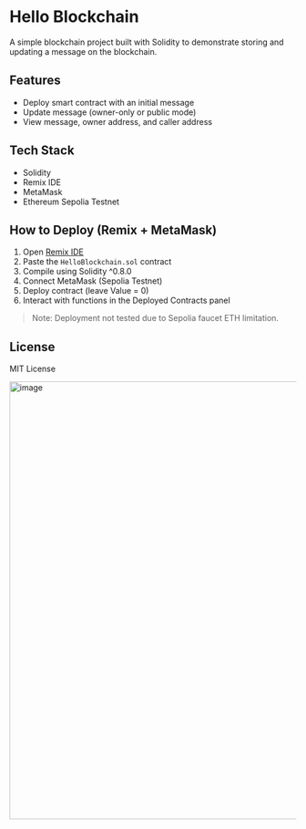 # Hello Blockchain

A simple blockchain project built with Solidity to demonstrate storing and updating a message on the blockchain.

## Features
- Deploy smart contract with an initial message
- Update message (owner-only or public mode)
- View message, owner address, and caller address

## Tech Stack
- Solidity
- Remix IDE
- MetaMask
- Ethereum Sepolia Testnet

## How to Deploy (Remix + MetaMask)
1. Open [Remix IDE](https://remix.ethereum.org)
2. Paste the `HelloBlockchain.sol` contract
3. Compile using Solidity ^0.8.0
4. Connect MetaMask (Sepolia Testnet)
5. Deploy contract (leave Value = 0)
6. Interact with functions in the Deployed Contracts panel

> Note: Deployment not tested due to Sepolia faucet ETH limitation.

## License
MIT License      


<img width="1366" height="768" alt="image" src="https://github.com/user-attachments/assets/d0d62d6d-ea32-4dec-91d4-914be6a8b3ba" />

